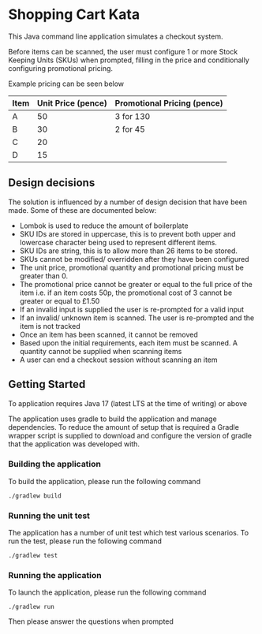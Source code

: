 # Shopping Cart Kata

This Java command line application simulates a checkout system. 

Before items can be scanned, the user must configure 1 or more Stock Keeping Units (SKUs) when prompted, filling in the price and conditionally configuring promotional pricing.

Example pricing can be seen below 

| Item | Unit Price (pence) | Promotional Pricing (pence) |
|------|--------------------|-----------------------------|
| A    | 50                 | 3 for 130                   | 
| B    | 30                 | 2 for 45                    |
| C    | 20                 |                             |
| D    | 15                 |                             | 

## Design decisions

The solution is influenced by a number of design decision that have been made. Some of these are documented below:

- Lombok is used to reduce the amount of boilerplate
- SKU IDs are stored in uppercase, this is to prevent both upper and lowercase character being used to represent different items.
- SKU IDs are string, this is to allow more than 26 items to be stored.
- SKUs cannot be modified/ overridden after they have been configured
- The unit price, promotional quantity and promotional pricing must be greater than 0.
- The promotional price cannot be greater or equal to the full price of the item i.e. if an item costs 50p, the promotional cost of 3 cannot be greater or equal to £1.50
- If an invalid input is supplied the user is re-prompted for a valid input
- If an invalid/ unknown item is scanned. The user is re-prompted and the item is not tracked
- Once an item has been scanned, it cannot be removed
- Based upon the initial requirements, each item must be scanned. A quantity cannot be supplied when scanning items
- A user can end a checkout session without scanning an item

## Getting Started

To application requires Java 17 (latest LTS at the time of writing) or above

The application uses gradle to build the application and manage dependencies. To reduce the amount of setup that is required a Gradle wrapper script is supplied to download and configure the version of gradle that the application was developed with.

### Building the application

To build the application, please run the following command

```shell
./gradlew build
```

### Running the unit test

The application has a number of unit test which test various scenarios. To run the test, please run the following command

```shell
./gradlew test
```

### Running the application

To launch the application, please run the following command

```shell
./gradlew run
```

Then please answer the questions when prompted